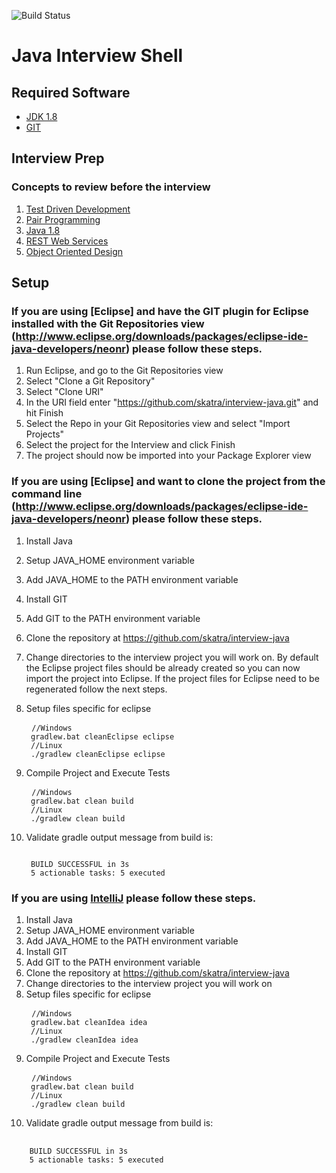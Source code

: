 ![Build Status](https://travis-ci.org/skatra/interview-java.svg?branch=master)
# Java Interview Shell
## Required Software
* [JDK 1.8](http://www.oracle.com/technetwork/java/javase/downloads/jdk8-downloads-2133151.html)
* [GIT](https://git-scm.com/downloads)

## Interview Prep
### Concepts to review before the interview
1. [Test Driven Development](http://butunclebob.com/ArticleS.UncleBob.TheThreeRulesOfTdd)
2. [Pair Programming](https://www.thoughtworks.com/insights/blog/effective-navigation-in-pair-programming)
3. [Java 1.8](http://www.oracle.com/technetwork/java/javase/8-whats-new-2157071.html)
4. [REST Web Services](https://www.thoughtworks.com/insights/blog/rest-api-design-resource-modeling)
5. [Object Oriented Design](http://butunclebob.com/ArticleS.UncleBob.PrinciplesOfOod)

## Setup

### If you are using [Eclipse] and have the GIT plugin for Eclipse installed with the Git Repositories view (http://www.eclipse.org/downloads/packages/eclipse-ide-java-developers/neonr) please follow these steps.

1. Run Eclipse, and go to the Git Repositories view
2. Select "Clone a Git Repository"
3. Select "Clone URI"
4. In the URI field enter "https://github.com/skatra/interview-java.git" and hit Finish
5. Select the Repo in your Git Repositories view and select "Import Projects"
6. Select the project for the Interview and click Finish
7. The project should now be imported into your Package Explorer view

### If you are using [Eclipse] and want to clone the project from the command line (http://www.eclipse.org/downloads/packages/eclipse-ide-java-developers/neonr) please follow these steps.

1. Install Java
2. Setup JAVA_HOME environment variable
3. Add JAVA_HOME to the PATH environment variable
4. Install GIT
5. Add GIT to the PATH environment variable
6. Clone the repository at https://github.com/skatra/interview-java
7. Change directories to the interview project you will work on. By default the Eclipse project files should be already created so you can now import the project into Eclipse.
If the project files for Eclipse need to be regenerated follow the next steps.
7. Setup files specific for eclipse
   
   <pre>
    <code>//Windows 
    gradlew.bat cleanEclipse eclipse
    //Linux
    ./gradlew cleanEclipse eclipse</code>
   </pre>
8. Compile Project and Execute Tests
   <pre>
    <code>//Windows
    gradlew.bat clean build
    //Linux
    ./gradlew clean build</code>
   </pre>
9. Validate gradle output message from build is:
   <pre>
   <code>
    BUILD SUCCESSFUL in 3s
    5 actionable tasks: 5 executed</code>
   </pre>
   
### If you are using [IntelliJ](https://www.jetbrains.com/idea/) please follow these steps.

1. Install Java
2. Setup JAVA_HOME environment variable
3. Add JAVA_HOME to the PATH environment variable
4. Install GIT
5. Add GIT to the PATH environment variable
6. Clone the repository at https://github.com/skatra/interview-java
7. Change directories to the interview project you will work on
8. Setup files specific for eclipse
   <pre>
    <code>//Windows
    gradlew.bat cleanIdea idea
    //Linux
    ./gradlew cleanIdea idea</code>
   </pre>
9. Compile Project and Execute Tests
   <pre>
    <code>//Windows
    gradlew.bat clean build
    //Linux
    ./gradlew clean build</code>
   </pre>
10. Validate gradle output message from build is:
   <pre>
   <code>
    BUILD SUCCESSFUL in 3s
    5 actionable tasks: 5 executed</code>
   </pre>
